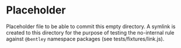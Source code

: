 # Placeholder

Placeholder file to be able to commit this empty directory. A symlink is created to this directory for the purpose of testing the no-internal rule against `@bentley` namespace packages (see tests/fixtures/link.js).
